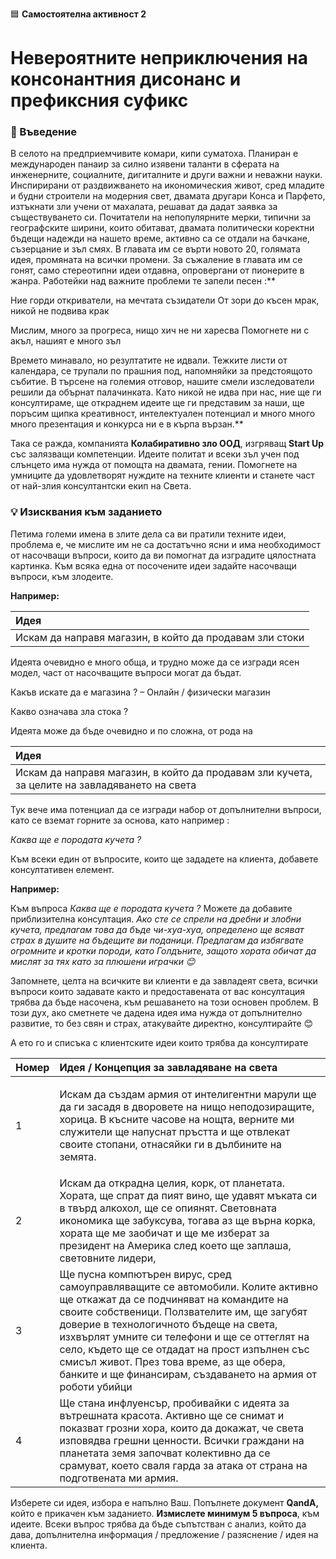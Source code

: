 🟦 **Самостоятелна активност 2**
# Невероятните неприключения на консонантния дисонанс и префиксния суфикс 

### 🚀 Въведение

В селото на предприемчивите комари, кипи суматоха. Планиран е международен панаир за силно изявени таланти в сферата на инженерните, социалните, дигиталните и други важни и неважни науки.
Инспирирани от раздвижването на икономическия живот, сред младите и будни строители на модерния свет, двамата другари Конса и Парфето,  изтъкнати зли учени от махалата, решават да дадат заявка за съществуването си. Почитатели на непопулярните мерки, типични за географските ширини, които обитават, двамата политически коректни бъдещи надежди на нашето време, активно са се отдали на бачкане, съзерцание и зъл смях. В главата им се върти новото 20, голямата идея, промяната на всички промени. За съжаление в главата им се гонят, само стереотипни идеи отдавна, опровергани от пионерите в жанра. Работейки над важните проблеми те запели песен :** 

Ние горди откриватели, 
на мечтата съзидатели
От зори до късен мрак,
никой не подвива крак

Мислим, много за прогреса,
нищо хич не ни харесва
Помогнете ни с акъл,
нашият е много зъл

Времето минавало, но резултатите не идвали. Тежките листи от календара, се трупали по прашния под, напомняйки за предстоящото събитие.  В търсене на големия отговор, нашите смели изследователи решили да обърнат палачинката. Като никой не идва при нас, ние ще ги консултираме, ще откраднем идеите ще ги представим за наши, ще поръсим щипка креативност, интелектуален потенциал и много много много презентация и конкурса ни е в кърпа вързан.** 

Така се ражда, компанията **Колабиративно зло ООД**, изгряващ **Start Up** със залязващи компетенции. Идеите политат и всеки зъл учен под слънцето има нужда от помощта на двамата, гении. Помогнете на умниците да удовлетворят нуждите на техните клиенти и станете част от най-злия консултантски екип на Света. 

### 💡 Изисквания към заданието

Петима големи имена в злите дела са ви пратили техните идеи, проблема е, че мислите им не са достатъчно ясни и има необходимост от насочващи въпроси, които да ви помогнат да изградите цялостната картинка. Към всяка една от посочените идеи задайте насочващи въпроси, към злодеите. 

**Например:** 

|**Идея**|
| :- |
|Искам да направя магазин, в който да продавам зли стоки|

Идеята очевидно е много обща, и трудно може да се изгради ясен модел, част от насочващите въпроси могат да бъдат.

Какъв искате да е магазина ? – Онлайн / физически магазин

Какво означава зла стока ?

Идеята може да бъде очевидно  и по сложна, от рода на 


|**Идея**|
| :- |
|Искам да направя магазин, в който да продавам зли кучета, за целите на завладяването на света|

Тук вече има потенциал да се изгради набор от допълнителни въпроси, като се вземат горните за основа, като например :

*Каква ще е породата кучета ?*

Към всеки един от въпросите, които ще зададете на клиента, добавете консултативен елемент. 

**Например:** 

Към въпроса *Каква ще е породата кучета ?* Можете да добавите приблизителна консултация. *Ако сте се спрели на дребни и злобни кучета, предлагам това да бъде чи-хуа-хуа, определено ще всяват страх в душите на бъдещите ви поданици. Предлагам да избягвате огромните и кротки породи, като Голдъните, защото хората обичат да мислят за тях като за плюшени играчки 😊* 

Запомнете, целта на всичките ви клиенти е да завладеят света, всички въпроси които задавате както и предоставената от вас консултация трябва да бъде насочена, към решаването на този основен проблем. В този дух, ако сметнете че дадена идея има нужда от допълнително развитие, то без свян и страх, атакувайте директно, консултирайте 😊

А ето го и списъка с клиентските идеи които трябва да консултирате

|**Номер**|**Идея / Концепция за завладяване на света**|
| :- | :- |
|1|<p>Искам да създам армия от интелигентни марули ще да ги засадя в дворовете на нищо неподозиращите, хорица. В късните часове на нощта, верните ми служители ще напуснат пръстта и ще отвлекат своите стопани, отнасяйки ги в дълбините на земята.</p><p></p>|
|2|Искам да открадна целия, корк, от планетата. Хората, ще спрат да пият вино, ще удавят мъката си в твърд алкохол, ще се опиянят. Световната икономика ще забуксува, тогава аз ще върна корка, хората ще ме заобичат и ще ме изберат за президент на Америка след което ще заплаша, световните лидери, |
|3|Ще пусна компютърен вирус, сред самоуправляващите се автомобили. Колите активно ще откажат да се подчиняват на командите на своите собственици. Ползвателите им, ще загубят доверие в технологичното бъдеще на света, изхвърлят умните си телефони и ще се оттеглят на село, където ще се отдадат на прост изпълнен със смисъл живот. През това време, аз ще обера, банките и ще финансирам, създаването на армия от роботи убийци |
|4|Ще стана инфлуенсър, пробивайки с идеята за вътрешната красота. Активно ще се снимат и показват грозни хора, които да докажат, че света изповядва грешни ценности. Всички граждани на планетата земя започват колективно да се срамуват, което сваля гарда за атака от страна на подготвената ми армия.|

Изберете си идея, избора е напълно Ваш. Попълнете документ **QandA,** който е прикачен към заданието. **Измислете минимум 5 въпроса**, към идеите. Всеки въпрос трябва да бъде съпътстван с анализ, който да дава, допълнителна информация / предложение / разяснение / идея на клиента.